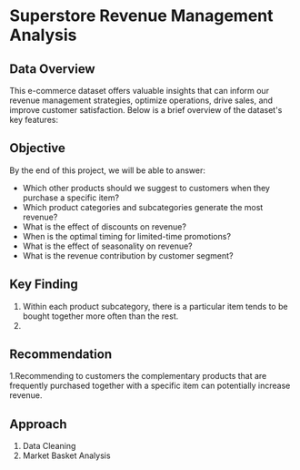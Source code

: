 # Superstore Revenue Management Analysis

## Data Overview
This e-commerce dataset offers valuable insights that can inform our revenue management strategies, optimize operations, drive sales, and improve customer satisfaction. Below is a brief overview of the dataset's key features:

## Objective
By the end of this project, we will be able to answer:
- Which other products should we suggest to customers when they purchase a specific item?
- Which product categories and subcategories generate the most revenue?
- What is the effect of discounts on revenue?
- When is the optimal timing for limited-time promotions?
- What is the effect of seasonality on revenue?
- What is the revenue contribution by customer segment?
  
## Key Finding
1. Within each product subcategory, there is a particular item tends to be bought together more often than the rest.
2.

## Recommendation
1.Recommending to customers the complementary products that are frequently purchased together with a specific item can potentially increase revenue.


## Approach
1. Data Cleaning
2. Market Basket Analysis

 
